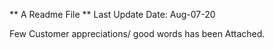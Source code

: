 ** A Readme File ** Last Update Date: Aug-07-20

Few Customer appreciations/ good words has been Attached.